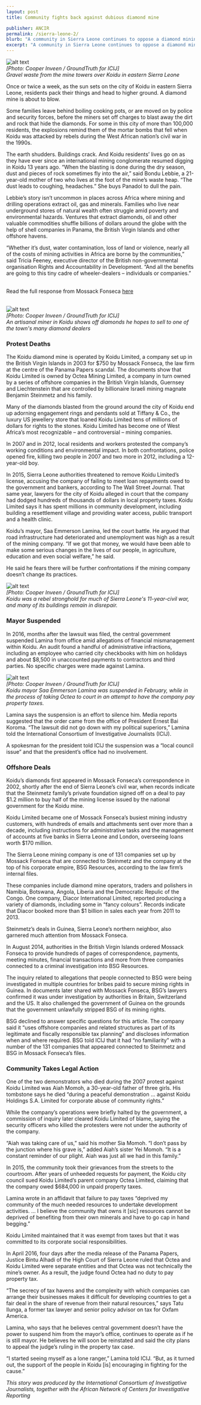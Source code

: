 ```yaml
---
layout: post
title: Community fights back against dubious diamond mine

publisher: ANCIR
permalink: /sierra-leone-2/
blurb: "A community in Sierra Leone continues to oppose a diamond mining operation in its city that has links to murky offshore shell companies and dubious global diamond dealings, write Silas Gbandia, Cooper Inveen, Will Fitzgibbon, Khadija Sharife and Michael Hudson."
excerpt: "A community in Sierra Leone continues to oppose a diamond mining operation in its city that has links to murky offshore shell companies and dubious global diamond dealings, write Silas Gbandia, Cooper Inveen, Will Fitzgibbon, Khadija Sharife and Michael Hudson."
---
```


![alt text](/img/landscape.png "Landscape")
<br>
*[Photo: Cooper Inveen / GroundTruth for ICIJ]*
<br>
*Gravel waste from the mine towers over Koidu in eastern Sierra Leone*

Once or twice a week, as the sun sets on the city of Koidu in eastern Sierra Leone, residents pack their things and head to higher ground. A diamond mine is about to blow.

Some families leave behind boiling cooking pots, or are moved on by police and security forces, before the miners set off charges to blast away the dirt and rock that hide the diamonds. For some in this city of more than 100,000 residents, the explosions remind them of the mortar bombs that fell when Koidu was attacked by rebels during the West African nation’s civil war in the 1990s.

The earth shudders. Buildings crack. And Koidu residents’ lives go on as they have ever since an international mining conglomerate resumed digging in Koidu 13 years ago.
“When the blasting is done during the dry season, dust and pieces of rock sometimes fly into the air,” said Bondu Lebbie, a 21-year-old mother of two who lives at the foot of the mine’s waste heap. “The dust leads to coughing, headaches.” She buys Panadol to dull the pain.

Lebbie’s story isn’t uncommon in places across Africa where mining and drilling operations extract oil, gas and minerals. Families who live near underground stores of natural wealth often struggle amid poverty and environmental hazards. Ventures that extract diamonds, oil and other valuable commodities shuffle billions of dollars around the globe with the help of shell companies in Panama, the British Virgin Islands and other offshore havens.

“Whether it’s dust, water contamination, loss of land or violence, nearly all of the costs of mining activities in Africa are borne by the communities,” said Tricia Feeney, executive director of the British non-governmental organisation Rights and Accountability in Development. “And all the benefits are going to this tiny cadre of wheeler-dealers – individuals or companies.”

 
<br/>
<div class="panel panel-default">
  <div class="panel-heading">
  Read the full response from Mossack Fonseca <a href="https://sourceafrica.net/documents/24692-ANCIR-L-PanamaPapers-L-Mossack-Fonseca-Responds.html" target="_blank">here</a>
  </div>
</div>
<br/>

![alt text](/img/diamond-hand.png "Diamond Hand")
<br>
*[Photo: Cooper Inveen / GroundTruth for ICIJ]*
<br>
*An artisanal miner in Koidu shows off diamonds he hopes to sell to one of the town's many diamond dealers*

### Protest Deaths

The Koidu diamond mine is operated by Koidu Limited, a company set up in the British Virgin Islands in 2003 for $750 by Mossack Fonseca, the law firm at the centre of the Panama Papers scandal. The documents show that Koidu Limited is owned by Octea Mining Limited, a company in turn owned by a series of offshore companies in the British Virgin Islands, Guernsey and Liechtenstein that are controlled by billionaire Israeli mining magnate Benjamin Steinmetz and his family.

Many of the diamonds blasted from the ground around the city of Koidu end up adorning engagement rings and pendants sold at Tiffany & Co., the luxury US jewellery store that loaned Koidu Limited tens of millions of dollars for rights to the stones.
Koidu Limited has become one of West Africa’s most recognizable – and controversial – mining companies.

In 2007 and in 2012, local residents and workers protested the company’s working conditions and environmental impact. In both confrontations, police opened fire, killing two people in 2007 and two more in 2012, including a 12-year-old boy.

In 2015, Sierra Leone authorities threatened to remove Koidu Limited’s license, accusing the company of failing to meet loan repayments owed to the government and bankers, according to The Wall Street Journal. That same year, lawyers for the city of Koidu alleged in court that the company had dodged hundreds of thousands of dollars in local property taxes. Koidu Limited says it has spent millions in community development, including building a resettlement village and providing water access, public transport and a health clinic.

Koidu’s mayor, Saa Emmerson Lamina, led the court battle. He argued that road infrastructure had deteriorated and unemployment was high as a result of the mining company. “If we got that money, we would have been able to make some serious changes in the lives of our people, in agriculture, education and even social welfare,” he said.

He said he fears there will be further confrontations if the mining company doesn’t change its practices.


![alt text](/img/safetyzoneboys.png "Safety zone boys")
<br>
*[Photo: Cooper Inveen / GroundTruth for ICIJ]*
<br>
*Koidu was a rebel stronghold for much of Sierra Leone's 11-year-civil war, and many of its buildings remain in disrepair.*

### Mayor Suspended

In 2016, months after the lawsuit was filed, the central government suspended Lamina from office amid allegations of financial mismanagement within Koidu. An audit found a handful of administrative infractions, including an employee who carried city checkbooks with him on holidays and about $8,500 in unaccounted payments to contractors and third parties. No specific charges were made against Lamina.

![alt text](/img/lamina.png "Lamina")
<br>
*[Photo: Cooper Inveen / GroundTruth for ICIJ]*
<br>
*Koidu mayor Saa Emmerson Lamina was suspended in February, while in the process of taking Octea to court in an attempt to have the company pay property taxes.*

Lamina says the suspension is an effort to silence him. Media reports suggested that the order came from the office of President Ernest Bai Koroma. “The lawsuit did not go down with my political superiors,” Lamina told the International Consortium of Investigative Journalists (ICIJ).

A spokesman for the president told ICIJ the suspension was a “local council issue” and that the president’s office had no involvement.

### Offshore Deals

Koidu’s diamonds first appeared in Mossack Fonseca’s correspondence in 2002, shortly after the end of Sierra Leone’s civil war, when records indicate that the Steinmetz family’s private foundation signed off on a deal to pay $1.2 million to buy half of the mining license issued by the national government for the Koidu mine.

Koidu Limited became one of Mossack Fonseca’s busiest mining industry customers, with hundreds of emails and attachments sent over more than a decade, including instructions for administrative tasks and the management of accounts at five banks in Sierra Leone and London, overseeing loans worth $170 million.

The Sierra Leone mining company is one of 131 companies set up by Mossack Fonseca that are connected to Steinmetz and the company at the top of his corporate empire, BSG Resources, according to the law firm’s internal files.
 
These companies include diamond mine operators, traders and polishers in Namibia, Botswana, Angola, Liberia and the Democratic Repulic of the Congo. One company, Diacor International Limited, reported producing a variety of diamonds, including some in “fancy colours”. Records indicate that Diacor booked more than $1 billion in sales each year from 2011 to 2013.
 
Steinmetz’s deals in Guinea, Sierra Leone’s northern neighbor, also garnered much attention from Mossack Fonseca.
 
In August 2014, authorities in the British Virgin Islands ordered Mossack Fonseca to provide hundreds of pages of correspondence, payments, meeting minutes, financial transactions and more from three companies connected to a criminal investigation into BSG Resources.

The inquiry related to allegations that people connected to BSG were being investigated in multiple countries for bribes paid to secure mining rights in Guinea. In documents later shared with Mossack Fonseca, BSG’s lawyers confirmed it was under investigation by authorities in Britain, Switzerland and the US. It also challenged the government of Guinea on the grounds that the government unlawfully stripped BSG of its mining rights.
 
BSG declined to answer specific questions for this article. The company said it “uses offshore companies and related structures as part of its legitimate and fiscally responsible tax planning” and discloses information when and where required. BSG told ICIJ that it had “no familiarity” with a number of the 131 companies that appeared connected to Steinmetz and BSG in Mossack Fonseca’s files.


### Community Takes Legal Action

One of the two demonstrators who died during the 2007 protest against Koidu Limited was Aiah Momoh, a 30-year-old father of three girls. His tombstone says he died “during a peaceful demonstration … against Koidu Holdings S.A. Limited for corporate abuse of community rights.”

While the company’s operations were briefly halted by the government, a commission of inquiry later cleared Koidu Limited of blame, saying the security officers who killed the protesters were not under the authority of the company.

“Aiah was taking care of us,” said his mother Sia Momoh. “I don’t pass by the junction where his grave is,” added Aiah’s sister Yei Momoh. “It is a constant reminder of our plight. Aiah was just all we had in this family.”

In 2015, the community took their grievances from the streets to the courtroom. After years of unheeded requests for payment,  the Koidu city council sued Koidu Limited’s parent company Octea Limited, claiming that the company owed $684,000 in unpaid property taxes.

Lamina wrote in an affidavit that failure to pay taxes “deprived my community of the much needed resources to undertake development activities. … I believe the community that owns it [sic] resources cannot be deprived of benefiting from their own minerals and have to go cap in hand begging.”

Koidu Limited maintained that it was exempt from taxes but that it was committed to its corporate social responsibilities.

In April 2016, four days after the media release of the Panama Papers, Justice Bintu Alhadi of the High Court of Sierra Leone ruled that Octea and Koidu Limited were separate entities and that Octea was not technically the mine’s owner. As a result, the judge found Octea had no duty to pay property tax.

“The secrecy of tax havens and the complexity with which companies can arrange their businesses makes it difficult for developing countries to get a fair deal in the share of revenue from their natural resources,” says Tatu Ilunga, a former tax lawyer and senior policy advisor on tax for Oxfam America.

Lamina, who says that he believes central government doesn’t have the power to suspend him from the mayor’s office, continues to operate as if he is still mayor. He believes he will soon be reinstated and said the city plans to appeal the judge’s ruling in the property tax case.

“I started seeing myself as a lone ranger,” Lamina told ICIJ. “But, as it turned out, the support of the people in Koidu [is] encouraging in fighting for the cause.”

*This story was produced by the International Consortium of Investigative Journalists, together with the African Network of Centers for Investigative Reporting*
